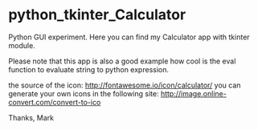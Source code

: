 # python_tkinter_Calculator
Python GUI experiment. Here you can find my Calculator app with tkinter module.

Please note that this app is also a good example how cool is the eval function to evaluate string to python expression.

the source of the icon: http://fontawesome.io/icon/calculator/
you can generate your own icons in the following site: http://image.online-convert.com/convert-to-ico

Thanks,
Mark
